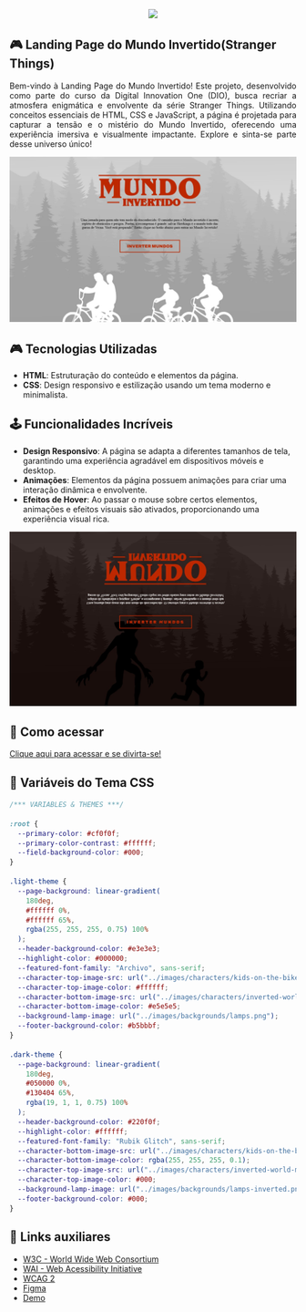 <p align="center">
    <img width="300" src="https://micheleambrosio.github.io/semana-frontend-mundo-invertido/assets/images/banner/logo.svg">
</p>

## 🎮 **Landing Page do Mundo Invertido(Stranger Things)**

<div align="justify">
Bem-vindo à Landing Page do Mundo Invertido!
Este projeto, desenvolvido como parte do curso da Digital Innovation One (DIO), busca recriar a atmosfera enigmática e envolvente da série Stranger Things. Utilizando conceitos essenciais de HTML, CSS e JavaScript, a página é projetada para capturar a tensão e o mistério do Mundo Invertido, oferecendo uma experiência imersiva e visualmente impactante. Explore e sinta-se parte desse universo único!
</div>

![image](https://raw.githubusercontent.com/rodrigor-ti/mundoInvertido/refs/heads/main/assets/images/project/mundoInvertidonormal.jpg)

## 🎮 **Tecnologias Utilizadas**

-   **HTML**: Estruturação do conteúdo e elementos da página.
-   **CSS**: Design responsivo e estilização usando um tema moderno e minimalista.

## 🕹️ **Funcionalidades Incríveis**

- **Design Responsivo**: A página se adapta a diferentes tamanhos de tela, garantindo uma experiência agradável em dispositivos móveis e desktop.
- **Animações**: Elementos da página possuem animações para criar uma interação dinâmica e envolvente.
- **Efeitos de Hover**: Ao passar o mouse sobre certos elementos, animações e efeitos visuais são ativados, proporcionando uma experiência visual rica.

![image](https://raw.githubusercontent.com/rodrigor-ti/mundoInvertido/refs/heads/main/assets/images/project/mundoInvertido.jpg)

##  🚀 **Como acessar**
<a href="https://rodrigor-ti.github.io/mundoInvertido/" target="_blank">Clique aqui para acessar e se divirta-se!</a>

## 🎨 Variáveis do Tema CSS
```css
/*** VARIABLES & THEMES ***/

:root {
  --primary-color: #cf0f0f;
  --primary-color-contrast: #ffffff;
  --field-background-color: #000;
}

.light-theme {
  --page-background: linear-gradient(
    180deg,
    #ffffff 0%,
    #ffffff 65%,
    rgba(255, 255, 255, 0.75) 100%
  );
  --header-background-color: #e3e3e3;
  --highlight-color: #000000;
  --featured-font-family: "Archivo", sans-serif;
  --character-top-image-src: url("../images/characters/kids-on-the-bike.svg");
  --character-top-image-color: #ffffff;
  --character-bottom-image-src: url("../images/characters/inverted-world-monster.svg");
  --character-bottom-image-color: #e5e5e5;
  --background-lamp-image: url("../images/backgrounds/lamps.png");
  --footer-background-color: #b5bbbf;
}

.dark-theme {
  --page-background: linear-gradient(
    180deg,
    #050000 0%,
    #130404 65%,
    rgba(19, 1, 1, 0.75) 100%
  );
  --header-background-color: #220f0f;
  --highlight-color: #ffffff;
  --featured-font-family: "Rubik Glitch", sans-serif;
  --character-bottom-image-src: url("../images/characters/kids-on-the-bike.svg");
  --character-bottom-image-color: rgba(255, 255, 255, 0.1);
  --character-top-image-src: url("../images/characters/inverted-world-monster.svg");
  --character-top-image-color: #000;
  --background-lamp-image: url("../images/backgrounds/lamps-inverted.png");
  --footer-background-color: #000;
}
```
## 🔗 Links auxiliares

- [W3C - World Wide Web Consortium](http://w3c.org)
- [WAI - Web Acessibility Initiative](https://www.w3.org/WAI/)
- [WCAG 2](https://www.w3.org/WAI/WCAG21/quickref/) 
- [Figma](https://www.figma.com/file/I3Q42CcVUziRN3iMfTrbfb/Stranger-Things?node-id=0%3A1) 
- [Demo](https://micheleambrosio.github.io/semana-frontend-mundo-invertido/) 
